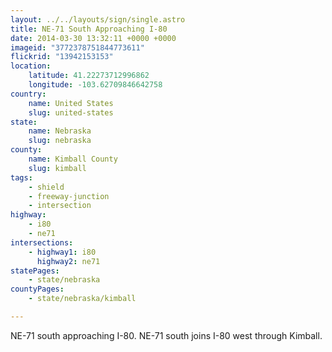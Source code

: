 ```yaml
---
layout: ../../layouts/sign/single.astro
title: NE-71 South Approaching I-80
date: 2014-03-30 13:32:11 +0000 +0000
imageid: "3772378751844773611"
flickrid: "13942153153"
location:
    latitude: 41.22273712996862
    longitude: -103.62709846642758
country:
    name: United States
    slug: united-states
state:
    name: Nebraska
    slug: nebraska
county:
    name: Kimball County
    slug: kimball
tags:
    - shield
    - freeway-junction
    - intersection
highway:
    - i80
    - ne71
intersections:
    - highway1: i80
      highway2: ne71
statePages:
    - state/nebraska
countyPages:
    - state/nebraska/kimball

---
```

NE-71 south approaching I-80.  NE-71 south joins I-80 west through Kimball.